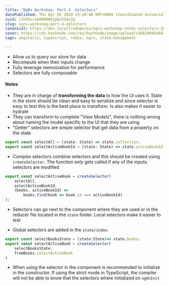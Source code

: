 ```yaml
---
title: "NgRx Workshop: Part 4 -Selectors"
datePublished: Thu Apr 02 2020 19:10:48 GMT+0000 (Coordinated Universal Time)
cuid: clh45xruk000009jpbc554x3g
slug: ngrx-workshop-part-4-selectors
canonical: https://dev.to/alfredoperez/ngrx-workshop-notes-selectors-3n3k
cover: https://cdn.hashnode.com/res/hashnode/image/upload/v1682904546430/94d94669-375c-45c3-b471-ee1dd0f83a56.png
tags: angularjs, typescript, redux, ngrx, state-management

---
```



- Allow us to query our store for data
- Recompute when their inputs change
- Fully leverage memoization for performance
- Selectors are fully composable

#### Notes

* They are in charge of **transforming the data** to how the UI uses it. State in the store should be clean and easy to serialize and since selector is easy to test this is the best place to transform. Is also makes it easier to hydrate 
* They can transform to complete "View Models", there is nothing wrong about naming the model specific to the UI that they are using
* "Getter" selectors are simple selector that get data from a property on the state

```typescript
export const selectAll = (state: State) => state.collection;
export const selectActiveBookId = (state: State) => state.activeBookId;
```

* Complex selectors combine selectors and this should be created using `createSelector`. The function only gets called if any of the inputs selectors are modified

```typescript
export const selectActiveBook = createSelector(
    selectAll,
    selectActiveBookId,
    (books, activeBookId) =>
        books.find(book => book.id === activeBookId)
);
```

* Selectors can go next to the component where they are used or in the reducer file located in the `state` folder. Local selectors make it easier to test

* Global selectors are added in the `state/index`.

```typescript
export const selectBooksState = (state:State)=> state.books;
export const selectActiveBook = createSelector(
    selectBooksState,
    fromBooks.selectActiveBook
)
```

* When using the selector in the component is recommended to initialize in the constructor. If using the strict mode in TypeScript, the compiler will not be able to know that the selectors where initialized on `ngOnInit`
